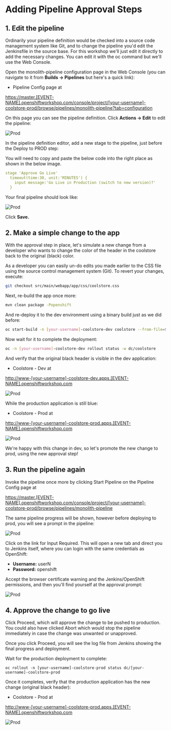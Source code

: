 # Adding Pipeline Approval Steps

## 1. Edit the pipeline

Ordinarily your pipeline definition would be checked into a source code management system like Git, and to change the pipeline you'd edit the Jenkinsfile in the source base. For this workshop we'll just edit it directly to add the necessary changes. You can edit it with the oc command but we'll use the Web Console.

Open the monolith-pipeline configuration page in the Web Console \(you can navigate to it from **Builds → Pipelines** but here's a quick link\):

* Pipeline Config page at

[https://master.\[EVENT-NAME\].openshiftworkshop.com/console/project/\[your-username\]-coolstore-prod/browse/pipelines/monolith-pipeline?tab=configuration](https://master.[EVENT-NAME].openshiftworkshop.com/console/project/[your-username]-coolstore-prod/browse/pipelines/monolith-pipeline?tab=configuration)

On this page you can see the pipeline definition. Click **Actions → Edit** to edit the pipeline:

![Prod](https://lh4.googleusercontent.com/Osv5vmmxSKF-0PJFYKfkcM5oOq4q5VEU_PMBmrmqrYQFEGshoFGNB7tgres4S5tifV_0xcA8GPaa1ALA7M6o82_32ZlEFg40d_MS5agTEKcbiMq4OTDMvtZHjFH7J_T3r_jnIVv3)

In the pipeline definition editor, add a new stage to the pipeline, just before the Deploy to PROD step:

You will need to copy and paste the below code into the right place as shown in the below image.

```yaml
stage 'Approve Go Live'
  timeout(time:30, unit:'MINUTES') {
    input message:'Go Live in Production (switch to new version)?'
  }
```

Your final pipeline should look like:

![Prod](https://lh4.googleusercontent.com/gG28eg-X7ufNirWzgH9Yirke_08Vp1aEWZTvliEHiQxg_M-zynKwC-NTjZ0hA6A7Or_EJJnwjtnZ4ZqMH3DSzvUHD1nSMrmDM1hAERdF27dPcMAZxlwtnC_2bZ9AjwPpXxvxUQdj)

Click **Save.**

## 2. Make a simple change to the app

With the approval step in place, let's simulate a new change from a developer who wants to change the color of the header in the coolstore back to the original \(black\) color.

As a developer you can easily un-do edits you made earlier to the CSS file using the source control management system \(Git\). To revert your changes, execute:

```bash
git checkout src/main/webapp/app/css/coolstore.css
```

Next, re-build the app once more:

```bash
mvn clean package -Popenshift
```

And re-deploy it to the dev environment using a binary build just as we did before:

```bash
oc start-build -n [your-username]-coolstore-dev coolstore --from-file=${HOME}/projects/monolith/deployments/ROOT.war
```

Now wait for it to complete the deployment:

```bash
oc -n [your-username]-coolstore-dev rollout status -w dc/coolstore
```

And verify that the original black header is visible in the dev application:

* Coolstore - Dev at

[http://www-\[your-username\]-coolstore-dev.apps.\[EVENT-NAME\].openshiftworkshop.com](http://www-[your-username]-coolstore-dev.apps.[EVENT-NAME].openshiftworkshop.com)

![Prod](https://lh6.googleusercontent.com/oDpdEQLygkM2-UDHk-Zo8drh0_vulzpAsUdS6MOQ_5RldOdMql8ZK8siguXwEgAxtfeUYtw-OdRki3eds-bo9ZCKFYTzyP7X-v0Cqr-gGSHDjXEBQ2bwiup_Iclw2kItNDrABBmA)

While the production application is still blue:

* Coolstore - Prod at

[http://www-\[your-username\]-coolstore-prod.apps.\[EVENT-NAME\].openshiftworkshop.com](http://www-[your-username]-coolstore-prod.apps.[EVENT-NAME].openshiftworkshop.com)

![Prod](https://lh5.googleusercontent.com/2awgQALiJtiJj5LpaYmKH8GZpSdN75VSwooTvVrkdaFcuYp5W5tZWzlcwWJimmqH2r4OUktMdR4SmpLlJQ6IELzvWGGqMWMZPzNH0goY_LedACB7JtbG1WpXuaU1xKgx8gbCKX3k)

We're happy with this change in dev, so let's promote the new change to prod, using the new approval step!

## 3. Run the pipeline again

Invoke the pipeline once more by clicking Start Pipeline on the Pipeline Config page at

[https://master.\[EVENT-NAME\].openshiftworkshop.com/console/project/\[your-username\]-coolstore-prod/browse/pipelines/monolith-pipeline](https://master.[EVENT-NAME].openshiftworkshop.com/console/project/[your-username]-coolstore-prod/browse/pipelines/monolith-pipeline)

The same pipeline progress will be shown, however before deploying to prod, you will see a prompt in the pipeline:

![Prod](https://lh6.googleusercontent.com/XxtACo8u8cKjpaW6WHtwtH1s3GgJZ-eB9cu4b1pycVw8-6eB-xVfms-GrqOm1Qm10YvngemLxBJ85W-cYgozV7cQ1VOvlvxOifJhon6mstJ1txrtA8YhobcqR7lqOXYlN7t9Mebd)

Click on the link for Input Required. This will open a new tab and direct you to Jenkins itself, where you can login with the same credentials as OpenShift:

* **Username:** userN
* **Password:** openshift

Accept the browser certificate warning and the Jenkins/OpenShift permissions, and then you'll find yourself at the approval prompt:

![Prod](https://lh5.googleusercontent.com/WcPJZvQ8ZSrqUfzaKtiu7RgODjKYYFPiYDEjLTDk6Nf4nb0O6YU7_3olELH-aTW0cskUgrfYKCctbZ8kKbrMHmHTMh-5KXIbRkX0CMhctPSJJ0bpstd-54G1y3ItvBeYIEkeAv5U)

## 4. Approve the change to go live

Click Proceed, which will approve the change to be pushed to production. You could also have clicked Abort which would stop the pipeline immediately in case the change was unwanted or unapproved.

Once you click Proceed, you will see the log file from Jenkins showing the final progress and deployment.

Wait for the production deployment to complete:

```text
oc rollout -n [your-username]-coolstore-prod status dc/[your-username]-coolstore-prod
```

Once it completes, verify that the production application has the new change \(original black header\):

* Coolstore - Prod at

[http://www-\[your-username\]-coolstore-prod.apps.\[EVENT-NAME\].openshiftworkshop.com](http://www-[your-username]-coolstore-prod.apps.[EVENT-NAME].openshiftworkshop.com)

![Prod](https://lh4.googleusercontent.com/W-OKqngxAUNVv-5bqWx78vHiNi3O7xfV1q7t4mvvGIseLbRkODb0TjkaR11ZuFqUdYyiEqeHQDydrg5ti_pyTmKyrwnYbQ2OOAz6SLsGUFikTsG-j9NuGx2hoGVJ1jHKH9lDA67S)

